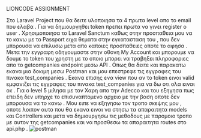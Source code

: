 LIONCODE ASSIGNMENT

Στο Laravel Project που θα δειτε υλοποιησα τα 4 πρωτα level απο το email που ελαβα . Για να δημιουργηθει token πρεπει πρωτα να γινει register ο user . Χρησιμοποιησα το Laravel Sanctum καθως στην προσπαθεια μου να το κανω με το Passport ειχα θεματα στην εγκατασταση του , που δεν μπορουσα να επιλυσω μετα απο καποιες προσπαθειες οποτε το αφησα . Μετα την εγγραφη οδηγουμαστε στην οθονη My Account και μπορουμε να δουμε το token του χρηστη με το οποιο μπορει να τραβηξει πληροφοριες απο το getcompanies endpoint μεσω API . Οπως θα δειτε και παρακατω εκανα μια δοκιμη μεσω Postman και μου επεστρεφε τις εγγραφες του πινακα test_companies . Εκανα επισης ενα view που αν το token ειναι valid εμφανιζει τις εγγραφες του πινακα test_companies για να δω οτι ολα ειναι οκ . Για ο level 5 μιλησα με τον Χαρη απο την Adecco και του εξηγησα πως επειδη δεν υπηρχε το επισυναπτομενο αρχειο με την βαση οποτε δεν μπορουσα να το κανω . Μου ειπε να εξηγησω τον τροπο σκεψης μου , οποτε λοιπον αυτο που θα εκανα ειναι να στησω τα απαραιτητα models και Controllers και μετα να δημιουργησω τις μεθοδους με παρομοιο τροπο με αυτον της getcompanies και να προσθεσω τα απαραιτητα routes στο api.php . ![postman](https://github.com/Pravinos/lioncode/assets/102757044/f950d5e5-14c7-4d49-9214-a4f970dc53ae)

